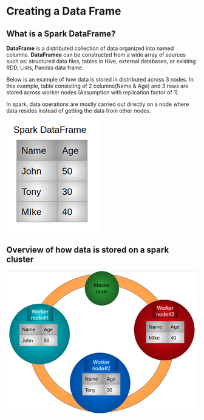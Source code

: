 # Creating a Data Frame

## What is a Spark DataFrame?

**DataFrame** is a distributed collection of data organized into named columns. **DataFrames** can be constructed from a wide array of sources such as: structured data files, tables in Hive, external databases, or existing RDD, Lists, Pandas data frame.

Below is an example of how data is stored in distributed across 3 nodes. In this example, table consisting of 2 columns\(Name & Age\) and 3 rows are stored across worker nodes \(Assumption with replication factor of 1\). 

In spark, data operations are mostly carried out directly on a node where data resides instead of getting the data from other nodes.  

![](../.gitbook/assets/sparktable%20%282%29.png)

## Overview of how data is stored on a spark cluster

![Spark Cluster containing 3 worker nodes and a master node. Each node stores one record in this example. ](../.gitbook/assets/sparkdataframe.png)



